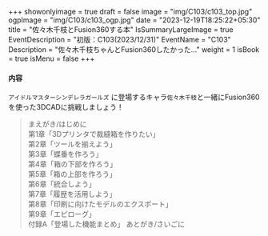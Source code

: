 +++
showonlyimage = true
draft = false
image = "img/C103/c103_top.jpg"
ogpImage = "img/C103/c103_ogp.jpg"
date = "2023-12-19T18:25:22+05:30"
title = "佐々木千枝とFusion360する本"
IsSummaryLargeImage = true
EventDescription = "初版：C103(2023/12/31)"
EventName = "C103"
Description = "佐々木千枝ちゃんとFusion360したかった..."
weight = 1
isBook = true
isMenu = false
+++
#### 内容
`アイドルマスターシンデレラガールズ` に登場するキャラ`佐々木千枝`と一緒にFusion360を使った3DCADに挑戦しましょう！
> まえがき/はじめに <br>
> 第1章「3Dプリンタで裁縫箱を作りたい」<br>
> 第2章「ツールを揃えよう」<br>
> 第3章「蝶番を作ろう」<br>
> 第4章「箱の下部を作ろう」<br>
> 第5章「箱の上部を作ろう」<br>
> 第6章「統合しよう」<br>
> 第7章「履歴を活用しよう」<br>
> 第8章「印刷に向けたモデルのエクスポート」<br>
> 第9章「エピローグ」<br>
> 付録A「登場した機能まとめ」
> あとがき/さいごに
